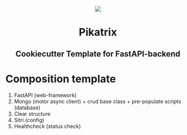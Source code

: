 <p  align="center">
<a  href="https://github.com/Egnod/pikatrix">
<img  src="https://gist.githubusercontent.com/Egnod/3ae58219c9ef62e08bbbcefac6633b1d/raw/pikatrix_logo.svg">
</a>
<h1  align="center">
Pikatrix
</h1>
<h2 align="center">
Cookiecutter Template for FastAPI-backend
</h2>
</p>

# Composition template

1. FastAPI (web-framework)
2. Mongo (motor async client) + crud base class + pre-populate scripts (database)
3. Clear structure
4. Sitri (config)
5. Healthcheck (status check)
